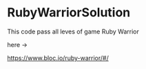 RubyWarriorSolution
===================

This code pass all leves of game Ruby Warrior

here ->

https://www.bloc.io/ruby-warrior/#/
